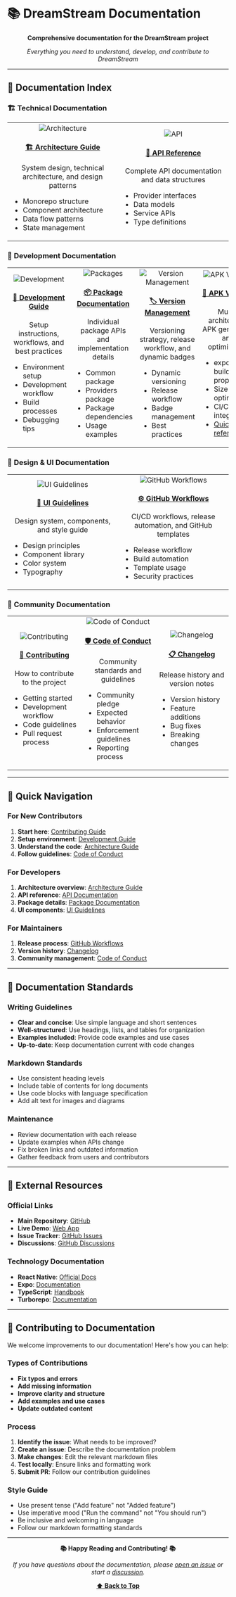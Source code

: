 # 📚 DreamStream Documentation

<div align="center">

**Comprehensive documentation for the DreamStream project**

*Everything you need to understand, develop, and contribute to DreamStream*

</div>

---

## 📖 Documentation Index

### 🏗️ **Technical Documentation**

<table>
<tr>
<td align="center" width="50%">
<img src="https://via.placeholder.com/80x80/6366F1/FFFFFF?text=🏗️" alt="Architecture">
<h4><a href="ARCHITECTURE.md">🏗️ Architecture Guide</a></h4>
<p>System design, technical architecture, and design patterns</p>
<ul align="left">
<li>Monorepo structure</li>
<li>Component architecture</li>
<li>Data flow patterns</li>
<li>State management</li>
</ul>
</td>
<td align="center" width="50%">
<img src="https://via.placeholder.com/80x80/10B981/FFFFFF?text=🔌" alt="API">
<h4><a href="API.md">🔌 API Reference</a></h4>
<p>Complete API documentation and data structures</p>
<ul align="left">
<li>Provider interfaces</li>
<li>Data models</li>
<li>Service APIs</li>
<li>Type definitions</li>
</ul>
</td>
</tr>
</table>

### 🚀 **Development Documentation**

<table>
<tr>
<td align="center" width="25%">
<img src="https://via.placeholder.com/80x80/8B5CF6/FFFFFF?text=🚀" alt="Development">
<h4><a href="DEVELOPMENT.md">🚀 Development Guide</a></h4>
<p>Setup instructions, workflows, and best practices</p>
<ul align="left">
<li>Environment setup</li>
<li>Development workflow</li>
<li>Build processes</li>
<li>Debugging tips</li>
</ul>
</td>
<td align="center" width="25%">
<img src="https://via.placeholder.com/80x80/EC4899/FFFFFF?text=📦" alt="Packages">
<h4><a href="PACKAGES.md">📦 Package Documentation</a></h4>
<p>Individual package APIs and implementation details</p>
<ul align="left">
<li>Common package</li>
<li>Providers package</li>
<li>Package dependencies</li>
<li>Usage examples</li>
</ul>
</td>
<td align="center" width="25%">
<img src="https://via.placeholder.com/80x80/10B981/FFFFFF?text=🏷️" alt="Version Management">
<h4><a href="VERSION_MANAGEMENT.md">🏷️ Version Management</a></h4>
<p>Versioning strategy, release workflow, and dynamic badges</p>
<ul align="left">
<li>Dynamic versioning</li>
<li>Release workflow</li>
<li>Badge management</li>
<li>Best practices</li>
</ul>
</td>
<td align="center" width="25%">
<img src="https://via.placeholder.com/80x80/F97316/FFFFFF?text=📱" alt="APK Variants">
<h4><a href="APK_VARIANTS_IMPLEMENTATION.md">📱 APK Variants</a></h4>
<p>Multi-architecture APK generation and optimization</p>
<ul align="left">
<li>expo-build-properties</li>
<li>Size optimization</li>
<li>CI/CD integration</li>
<li><a href="APK_VARIANTS_QUICK_REFERENCE.md">Quick reference</a></li>
</ul>
</td>
</tr>
</table>

### 🎨 **Design & UI Documentation**

<table>
<tr>
<td align="center" width="50%">
<img src="https://via.placeholder.com/80x80/F59E0B/FFFFFF?text=🎨" alt="UI Guidelines">
<h4><a href="UI_GUIDELINES.md">🎨 UI Guidelines</a></h4>
<p>Design system, components, and style guide</p>
<ul align="left">
<li>Design principles</li>
<li>Component library</li>
<li>Color system</li>
<li>Typography</li>
</ul>
</td>
<td align="center" width="50%">
<img src="https://via.placeholder.com/80x80/06B6D4/FFFFFF?text=⚙️" alt="GitHub Workflows">
<h4><a href="GITHUB_WORKFLOWS.md">⚙️ GitHub Workflows</a></h4>
<p>CI/CD workflows, release automation, and GitHub templates</p>
<ul align="left">
<li>Release workflow</li>
<li>Build automation</li>
<li>Template usage</li>
<li>Security practices</li>
</ul>
</td>
</tr>
</table>

### 🤝 **Community Documentation**

<table>
<tr>
<td align="center" width="33%">
<img src="https://via.placeholder.com/80x80/10B981/FFFFFF?text=🤝" alt="Contributing">
<h4><a href="CONTRIBUTING.md">🤝 Contributing</a></h4>
<p>How to contribute to the project</p>
<ul align="left">
<li>Getting started</li>
<li>Development workflow</li>
<li>Code guidelines</li>
<li>Pull request process</li>
</ul>
</td>
<td align="center" width="33%">
<img src="https://via.placeholder.com/80x80/8B5CF6/FFFFFF?text=🛡️" alt="Code of Conduct">
<h4><a href="CODE_OF_CONDUCT.md">🛡️ Code of Conduct</a></h4>
<p>Community standards and guidelines</p>
<ul align="left">
<li>Community pledge</li>
<li>Expected behavior</li>
<li>Enforcement guidelines</li>
<li>Reporting process</li>
</ul>
</td>
<td align="center" width="33%">
<img src="https://via.placeholder.com/80x80/EF4444/FFFFFF?text=📋" alt="Changelog">
<h4><a href="CHANGELOG.md">📋 Changelog</a></h4>
<p>Release history and version notes</p>
<ul align="left">
<li>Version history</li>
<li>Feature additions</li>
<li>Bug fixes</li>
<li>Breaking changes</li>
</ul>
</td>
</tr>
</table>

---

## 🎯 **Quick Navigation**

### For New Contributors
1. **Start here**: [Contributing Guide](CONTRIBUTING.md)
2. **Setup environment**: [Development Guide](DEVELOPMENT.md)
3. **Understand the code**: [Architecture Guide](ARCHITECTURE.md)
4. **Follow guidelines**: [Code of Conduct](CODE_OF_CONDUCT.md)

### For Developers
1. **Architecture overview**: [Architecture Guide](ARCHITECTURE.md)
2. **API reference**: [API Documentation](API.md)
3. **Package details**: [Package Documentation](PACKAGES.md)
4. **UI components**: [UI Guidelines](UI_GUIDELINES.md)

### For Maintainers
1. **Release process**: [GitHub Workflows](GITHUB_WORKFLOWS.md)
2. **Version history**: [Changelog](CHANGELOG.md)
3. **Community management**: [Code of Conduct](CODE_OF_CONDUCT.md)

---

## 📝 **Documentation Standards**

### Writing Guidelines
- **Clear and concise**: Use simple language and short sentences
- **Well-structured**: Use headings, lists, and tables for organization
- **Examples included**: Provide code examples and use cases
- **Up-to-date**: Keep documentation current with code changes

### Markdown Standards
- Use consistent heading levels
- Include table of contents for long documents
- Use code blocks with language specification
- Add alt text for images and diagrams

### Maintenance
- Review documentation with each release
- Update examples when APIs change
- Fix broken links and outdated information
- Gather feedback from users and contributors

---

## 🔗 **External Resources**

### Official Links
- **Main Repository**: [GitHub](https://github.com/your-username/dreamstream)
- **Live Demo**: [Web App](https://dreamstream-demo.vercel.app)
- **Issue Tracker**: [GitHub Issues](https://github.com/your-username/dreamstream/issues)
- **Discussions**: [GitHub Discussions](https://github.com/your-username/dreamstream/discussions)

### Technology Documentation
- **React Native**: [Official Docs](https://reactnative.dev/docs/getting-started)
- **Expo**: [Documentation](https://docs.expo.dev/)
- **TypeScript**: [Handbook](https://www.typescriptlang.org/docs/)
- **Turborepo**: [Documentation](https://turbo.build/repo/docs)

---

## 🤝 **Contributing to Documentation**

We welcome improvements to our documentation! Here's how you can help:

### Types of Contributions
- **Fix typos and errors**
- **Add missing information**
- **Improve clarity and structure**
- **Add examples and use cases**
- **Update outdated content**

### Process
1. **Identify the issue**: What needs to be improved?
2. **Create an issue**: Describe the documentation problem
3. **Make changes**: Edit the relevant markdown files
4. **Test locally**: Ensure links and formatting work
5. **Submit PR**: Follow our contribution guidelines

### Style Guide
- Use present tense ("Add feature" not "Added feature")
- Use imperative mood ("Run the command" not "You should run")
- Be inclusive and welcoming in language
- Follow our markdown formatting standards

---

<div align="center">

**📚 Happy Reading and Contributing! 📚**

*If you have questions about the documentation, please [open an issue](https://github.com/your-username/dreamstream/issues/new) or start a [discussion](https://github.com/your-username/dreamstream/discussions).*

**[⬆ Back to Top](#-dreamstream-documentation)**

</div>